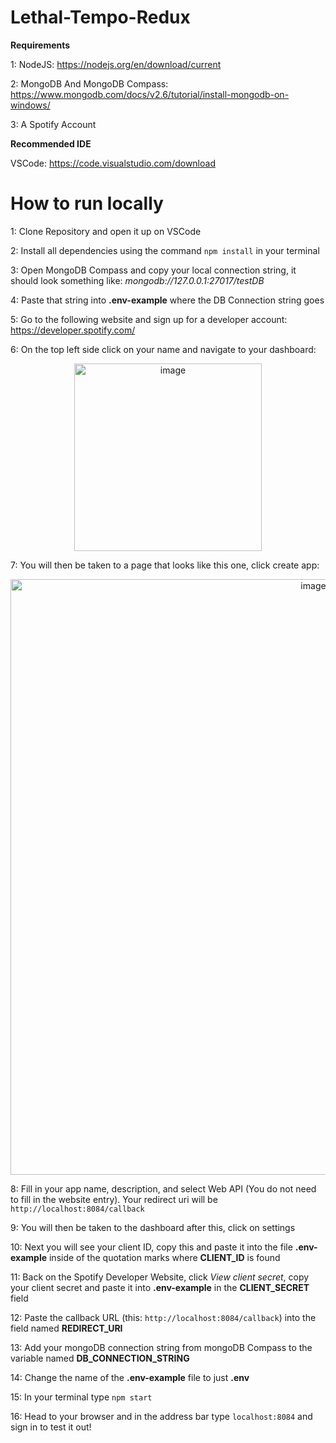 # Lethal-Tempo-Redux

**Requirements**

1: NodeJS: https://nodejs.org/en/download/current

2: MongoDB And MongoDB Compass: https://www.mongodb.com/docs/v2.6/tutorial/install-mongodb-on-windows/

3: A Spotify Account

**Recommended IDE**

VSCode: https://code.visualstudio.com/download


# How to run locally

1: Clone Repository and open it up on VSCode

2: Install all dependencies using the command `npm install` in your terminal

3: Open MongoDB Compass and copy your local connection string, it should look something like: *mongodb://127.0.0.1:27017/testDB*

4: Paste that string into **.env-example** where the DB Connection string goes

5: Go to the following website and sign up for a developer account: https://developer.spotify.com/

6: On the top left side click on your name and navigate to your dashboard:
<p align="center">
  <img width="300" alt="image" src="https://github.com/4155-Lethal-Tempo/Lethal-Tempo-Redux/assets/112443437/647be87b-dcd0-4a9c-81db-439256700466">
</p>

7: You will then be taken to a page that looks like this one, click create app:

<p align="center">
  <img width="953" alt="image" src="https://github.com/4155-Lethal-Tempo/Lethal-Tempo-Redux/assets/112443437/5286aed7-eac1-486d-8a6b-5a4f152a7c1a">
</p>

8: Fill in your app name, description, and select Web API (You do not need to fill in the website entry). Your redirect uri will be `http://localhost:8084/callback`

9: You will then be taken to the dashboard after this, click on settings

10: Next you will see your client ID, copy this and paste it into the file **.env-example** inside of the quotation marks where **CLIENT_ID** is found

11: Back on the Spotify Developer Website, click *View client secret*, copy your client secret and paste it into **.env-example** in the **CLIENT_SECRET** field

12: Paste the callback URL (this: `http://localhost:8084/callback`) into the field named **REDIRECT_URI**

13: Add your mongoDB connection string from mongoDB Compass to the variable named **DB_CONNECTION_STRING**

14: Change the name of the **.env-example** file to just **.env**

15: In your terminal type `npm start`

16: Head to your browser and in the address bar type `localhost:8084` and sign in to test it out!






